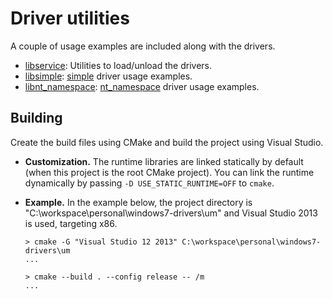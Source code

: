 Driver utilities
================

A couple of usage examples are included along with the drivers.

* [libservice]: Utilities to load/unload the drivers.
* [libsimple]: [simple] driver usage examples.
* [libnt_namespace]: [nt_namespace] driver usage examples.

[libservice]: service/README.md
[libsimple]: wrappers/simple/README.md
[simple]: ../km/src/simple
[libnt_namespace]: wrappers/special/nt_namespace/README.md
[nt_namespace]: ../km/src/special/nt_namespace

Building
--------

Create the build files using CMake and build the project using Visual Studio.

* **Customization.**
The runtime libraries are linked statically by default (when this project is
the root CMake project).
You can link the runtime dynamically by passing `-D USE_STATIC_RUNTIME=OFF` to
`cmake`.
* **Example.**
In the example below, the project directory is
"C:\workspace\personal\windows7-drivers\um" and Visual Studio 2013 is used,
targeting x86.

      > cmake -G "Visual Studio 12 2013" C:\workspace\personal\windows7-drivers\um
      ...

      > cmake --build . --config release -- /m
      ...
